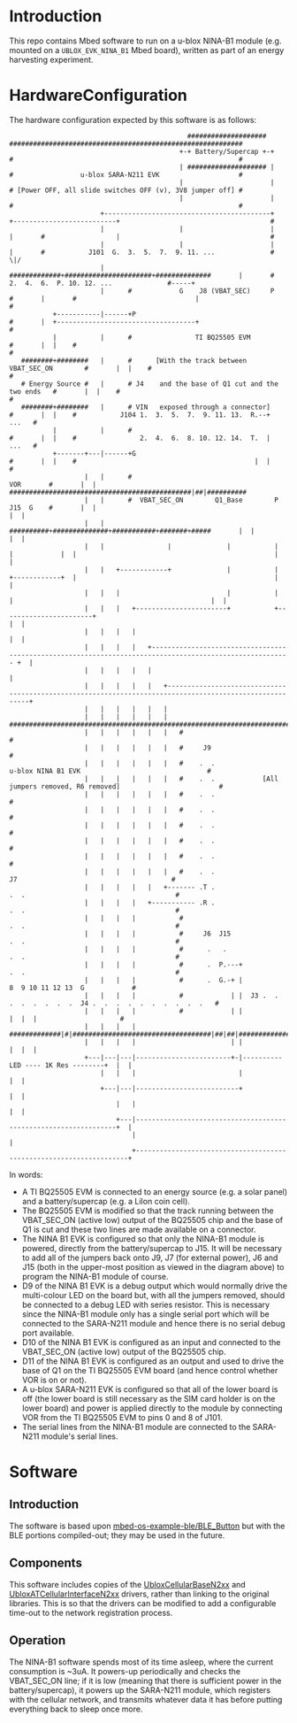 # Introduction
This repo contains Mbed software to run on a u-blox NINA-B1 module (e.g. mounted on a `UBLOX_EVK_NINA_B1` Mbed board), written as part of an energy harvesting experiment.

# HardwareConfiguration
The hardware configuration expected by this software is as follows:
```
                                             ####################                               ###########################################################
                                           +-+ Battery/Supercap +-+                             #                                                         #
                                           | #################### |                             #                 u-blox SARA-N211 EVK                    #
                                           |                      |                             # [Power OFF, all slide switches OFF (v), 3V8 jumper off] #
                                           |                      |                             #                                                         #
                       +------------------------------------------+                     +--------------------------+                                      #
                       |                   |                      |                     |       #                  |                                      #
                       |                   |                      |                     |       #           J101  G.  3.  5.  7.  9. 11. ...              #    \|/
                       |      #############+######################+##############       |       #                 2.  4.  6.  P. 10. 12. ...              #-----+
                       |      #            G    J8 (VBAT_SEC)     P             #       |       #                              |                          #
           +-----------|------+P                                                #       |  +-----------------------------------+                          #
           |           |      #                TI BQ25505 EVM                   #       |  |    #                                                         #
   ########+########   |      #      [With the track between VBAT_SEC_ON        #       |  |    #                                                         #
   # Energy Source #   |      # J4    and the base of Q1 cut and the two ends   #       |  |    #                                                         #
   ########+########   |      # VIN   exposed through a connector]              #       |  |    #           J104 1.  3.  5.  7.  9. 11. 13.  R.--+  ...   #
           |           |      #                                                 #       |  |    #                2.  4.  6.  8. 10. 12. 14.  T.  |  ...   #
           +-------+---|------+G                                                #       |  |    #                                             |  |        #
                   |   |      #                                       VOR       #       |  |    ##############################################|##|##########
                   |   |      #  VBAT_SEC_ON        Q1_Base        P  J15  G    #       |  |                                                  |  |
                   |   |      ##########+##############+###########+#######+#####       |  |                                                  |  |
                   |   |                |              |           |       |            |  |                                                  |  |
                   |   |   +------------+              |           |       +------------+  |                                                  |  |
                   |   |   |                           |           |                       |                                                  |  |
                   |   |   |   +-----------------------+           +-----------------------+                                                  |  |
                   |   |   |   |                                                                                                              |  |
                   |   |   |   |   +--------------------------------------------------------------------------------------------------------- +  |
                   |   |   |   |   |                                                                                                             |
                   |   |   |   |   |   +---------------------------------------------------------------------------------------------------------+
                   |   |   |   |   |   |
                   |   |   |   |   |   |   ################################################################################
                   |   |   |   |   |   |   #                                                                              #
                   |   |   |   |   |   |   #     J9                                                                       #
                   |   |   |   |   |   |   #    .  .                    u-blox NINA B1 EVK                                #
                   |   |   |   |   |   |   #    .  .            [All jumpers removed, R6 removed]                         #
                   |   |   |   |   |   |   #    .  .                                                                      #
                   |   |   |   |   |   |   #    .  .                                                                      #
                   |   |   |   |   |   |   #    .  .                                                                      #
                   |   |   |   |   |   |   #    .  .                                                                      #
                   |   |   |   |   |   |   #    .  .                                                                      #
                   |   |   |   |   |   |   #    .  .                             J7                                       #
                   |   |   |   |   |   +------- .T .                            .  .                                      #
                   |   |   |   |   +----------- .R .                            .  .                                      #
                   |   |   |   |           #                                    .  .                                      #
                   |   |   |   |           #     J6  J15                        .  .                                      #
                   |   |   |   |           #      .   .                         .  .                                      #
                   |   |   |   |           #      .  P.---+                     .  .                                      #
                   |   |   |   |           #      .  G.-+ |                                8  9 10 11 12 13  G            #
                   |   |   |   |           #            | |  J3 .  .  .  .  .  .  .  .  J4 .  .  .  .  .  .  .  .  .  .   #
                   |   |   |   |           #            | |                                   |  |  |                     #
                   |   |   |   |           #############|#|###################################|##|##|######################
                   |   |   |   |                        | |                                   |  |  |
                   +---|---|---|------------------------+-|---------- LED ---- 1K Res --------+  |  |
                       |   |   |                          |                                      |  |
                       +---|---|--------------------------+                                      |  |
                           |   |                                                                 |  |
                           +---|-----------------------------------------------------------------+  |
                               |                                                                    |
                               +--------------------------------------------------------------------+
```
In words:

* A TI BQ25505 EVM is connected to an energy source (e.g. a solar panel) and a battery/supercap (e.g. a LiIon coin cell).
* The BQ25505 EVM is modified so that the track running between the VBAT_SEC_ON (active low) output of the BQ25505 chip and the base of Q1 is cut and these two lines are made available on a connector.
* The NINA B1 EVK is configured so that only the NINA-B1 module is powered, directly from the battery/supercap to J15.  It will be necessary to add all of the jumpers back onto J9, J7 (for external power), J6 and J15 (both in the upper-most position as viewed in the diagram above) to program the NINA-B1 module of course.
* D9 of the NINA B1 EVK is a debug output which would normally drive the multi-colour LED on the board but, with all the jumpers removed, should be connected to a debug LED with series resistor.  This is necessary since the NINA-B1 module only has a single serial port which will be connected to the SARA-N211 module and hence there is no serial debug port available.
* D10 of the NINA B1 EVK is configured as an input and connected to the VBAT_SEC_ON (active low) output of the BQ25505 chip.
* D11 of the NINA B1 EVK is configured as an output and used to drive the base of Q1 on the TI BQ25505 EVM board (and hence control whether VOR is on or not).
* A u-blox SARA-N211 EVK is configured so that all of the lower board is off (the lower board is still necessary as the SIM card holder is on the lower board) and power is applied directly to the module by connecting VOR from the TI BQ25505 EVM to pins 0 and 8 of J101.
* The serial lines from the NINA-B1 module are connected to the SARA-N211 module's serial lines.

# Software
## Introduction
The software is based upon [mbed-os-example-ble/BLE_Button](https://github.com/ARMmbed/mbed-os-example-ble/tree/master/BLE_Button) but with the BLE portions compiled-out; they may be used in the future.

## Components
This software includes copies of the [UbloxCellularBaseN2xx](https://os.mbed.com/teams/ublox/code/ublox-cellular-base-n2xx/) and [UbloxATCellularInterfaceN2xx](https://os.mbed.com/teams/ublox/code/ublox-at-cellular-interface-n2xx/) drivers, rather than linking to the original libraries.  This is so that the drivers can be modified to add a configurable time-out to the network registration process.

## Operation
The NINA-B1 software spends most of its time asleep, where the current consumption is ~3uA.  It powers-up periodically and checks the VBAT_SEC_ON line; if it is low (meaning that there is sufficient power in the battery/supercap), it powers up the SARA-N211 module, which registers with the cellular network, and transmits whatever data it has before putting everything back to sleep once more.

